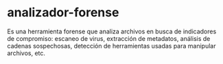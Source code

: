# analizador-forense
Es una herramienta forense  que analiza archivos en busca de indicadores de compromiso: escaneo de virus, extracción de metadatos, análisis de cadenas sospechosas, detección de herramientas usadas para manipular archivos, etc. 
